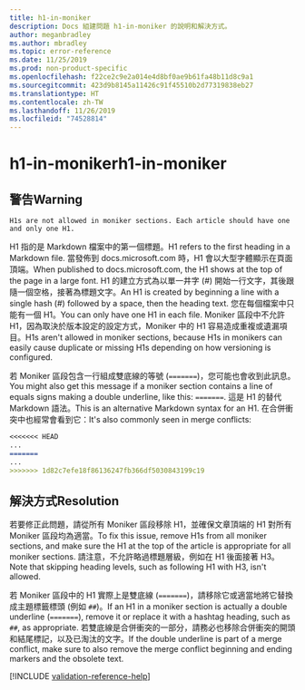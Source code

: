 ```yaml
---
title: h1-in-moniker
description: Docs 組建問題 h1-in-moniker 的說明和解決方式。
author: meganbradley
ms.author: mbradley
ms.topic: error-reference
ms.date: 11/25/2019
ms.prod: non-product-specific
ms.openlocfilehash: f22ce2c9e2a014e4d8bf0ae9b61fa48b11d8c9a1
ms.sourcegitcommit: 423d9b8145a11426c91f45510b2d77319838eb27
ms.translationtype: HT
ms.contentlocale: zh-TW
ms.lasthandoff: 11/26/2019
ms.locfileid: "74528814"
---
```

# <a name="h1-in-moniker"></a><span data-ttu-id="69ebe-103">h1-in-moniker</span><span class="sxs-lookup"><span data-stu-id="69ebe-103">h1-in-moniker</span></span>

## <a name="warning"></a><span data-ttu-id="69ebe-104">警告</span><span class="sxs-lookup"><span data-stu-id="69ebe-104">Warning</span></span>

`H1s are not allowed in moniker sections. Each article should have one and only one H1.`

<span data-ttu-id="69ebe-105">H1 指的是 Markdown 檔案中的第一個標題。</span><span class="sxs-lookup"><span data-stu-id="69ebe-105">H1 refers to the first heading in a Markdown file.</span></span> <span data-ttu-id="69ebe-106">當發佈到 docs.microsoft.com 時，H1 會以大型字體顯示在頁面頂端。</span><span class="sxs-lookup"><span data-stu-id="69ebe-106">When published to docs.microsoft.com, the H1 shows at the top of the page in a large font.</span></span> <span data-ttu-id="69ebe-107">H1 的建立方式為以單一井字 (#) 開始一行文字，其後跟隨一個空格，接著為標題文字。</span><span class="sxs-lookup"><span data-stu-id="69ebe-107">An H1 is created by beginning a line with a single hash (#) followed by a space, then the heading text.</span></span> <span data-ttu-id="69ebe-108">您在每個檔案中只能有一個 H1。</span><span class="sxs-lookup"><span data-stu-id="69ebe-108">You can only have one H1 in each file.</span></span> <span data-ttu-id="69ebe-109">Moniker 區段中不允許 H1，因為取決於版本設定的設定方式，Moniker 中的 H1 容易造成重複或遺漏項目。</span><span class="sxs-lookup"><span data-stu-id="69ebe-109">H1s aren't allowed in moniker sections, because H1s in monikers can easily cause duplicate or missing H1s depending on how versioning is configured.</span></span>

<span data-ttu-id="69ebe-110">若 Moniker 區段包含一行組成雙底線的等號 (`=======`)，您可能也會收到此訊息。</span><span class="sxs-lookup"><span data-stu-id="69ebe-110">You might also get this message if a moniker section contains a line of equals signs making a double underline, like this: `=======`.</span></span> <span data-ttu-id="69ebe-111">這是 H1 的替代 Markdown 語法。</span><span class="sxs-lookup"><span data-stu-id="69ebe-111">This is an alternative Markdown syntax for an H1.</span></span> <span data-ttu-id="69ebe-112">在合併衝突中也經常會看到它：</span><span class="sxs-lookup"><span data-stu-id="69ebe-112">It's also commonly seen in merge conflicts:</span></span>

```markdown
<<<<<<< HEAD
...
=======
...
>>>>>>> 1d82c7efe18f86136247fb366df5030843199c19
```

## <a name="resolution"></a><span data-ttu-id="69ebe-113">解決方式</span><span class="sxs-lookup"><span data-stu-id="69ebe-113">Resolution</span></span>

<span data-ttu-id="69ebe-114">若要修正此問題，請從所有 Moniker 區段移除 H1，並確保文章頂端的 H1 對所有 Moniker 區段均為適當。</span><span class="sxs-lookup"><span data-stu-id="69ebe-114">To fix this issue, remove H1s from all moniker sections, and make sure the H1 at the top of the article is appropriate for all moniker sections.</span></span> <span data-ttu-id="69ebe-115">請注意，不允許略過標題層級，例如在 H1 後面接著 H3。</span><span class="sxs-lookup"><span data-stu-id="69ebe-115">Note that skipping heading levels, such as following H1 with H3, isn't allowed.</span></span>

<span data-ttu-id="69ebe-116">若 Moniker 區段中的 H1 實際上是雙底線 (`=======`)，請移除它或適當地將它替換成主題標籤標頭 (例如 `##`)。</span><span class="sxs-lookup"><span data-stu-id="69ebe-116">If an H1 in a moniker section is actually a double underline (`=======`), remove it or replace it with a hashtag heading, such as `##`, as appropriate.</span></span> <span data-ttu-id="69ebe-117">若雙底線是合併衝突的一部分，請務必也移除合併衝突的開頭和結尾標記，以及已淘汰的文字。</span><span class="sxs-lookup"><span data-stu-id="69ebe-117">If the double underline is part of a merge conflict, make sure to also remove the merge conflict beginning and ending markers and the obsolete text.</span></span>

<!--make sure to add this file to your includes folder and verify the path-->
[!INCLUDE [validation-reference-help](includes/validation-reference-help.md)]
